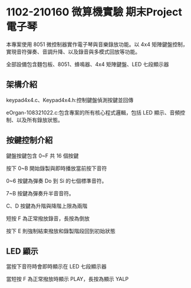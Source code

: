 # 1102-210160 微算機實驗 期末Project 電子琴
本專案使用 8051 微控制器實作電子琴與音樂錄放功能。以 4x4 矩陣鍵盤控制，實現音符彈奏、音調升降、以及錄音與多模式回放等功能。

全部設備包含麵包板、8051、蜂鳴器、4x4 矩陣鍵盤、LED 七段顯示器


## 架構介紹
keypad4x4.c、Keypad4x4.h:控制鍵盤偵測按鍵並回傳

eOrgan-108321022.c:包含專案的所有核心程式邏輯，包括 LED 顯示、音頻控制、以及所有錄放狀態。
## 按鍵控制介紹

鍵盤按鍵包含 0~F 共 16 個按鍵

按下 0~B 開始錄製與即時播放當前按下音符

0~6 按鍵為彈奏 Do 到 Si 的七個標準音符。

7~B 按鍵為彈奏升半音音符。

C、D 按鍵為升階與降階上限為兩階

短按 F 為正常撥放錄音，長按為倒放

按下 E 則強制結束撥放和錄製階段回到初始狀態

## LED 顯示
當按下音符時會即時顯示在 LED 七段顯示器

當短按 F 為正常撥放時顯示 PLAY，長按為顯示 YALP

